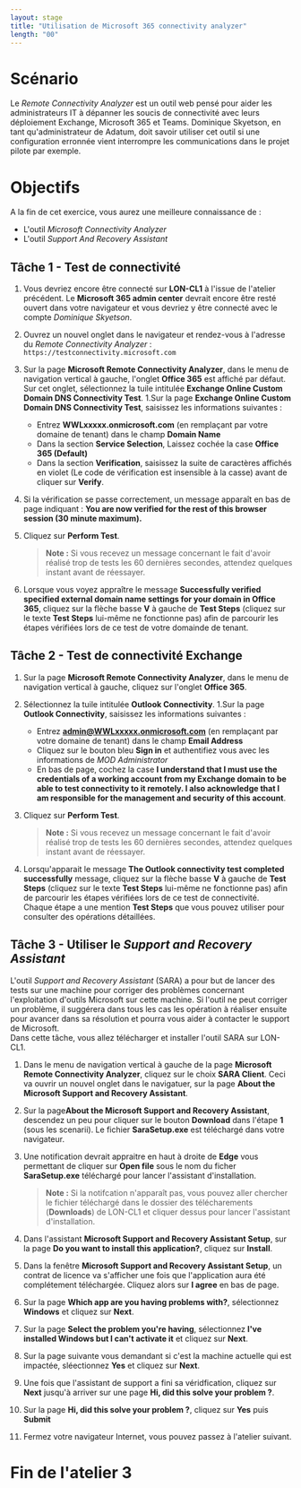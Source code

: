 ```yaml
---
layout: stage
title: "Utilisation de Microsoft 365 connectivity analyzer"
length: "00"
---
```

# Scénario
Le *Remote Connectivity Analyzer* est un outil web pensé pour aider les administrateurs IT à dépanner les soucis de connectivité avec leurs déploiement Exchange, Microsoft 365 et Teams. Dominique Skyetson, en tant qu'administrateur de Adatum, doit savoir utiliser cet outil si une configuration erronnée vient interrompre les communications dans le projet pilote par exemple.

# Objectifs
A la fin de cet exercice, vous aurez une meilleure connaissance de :
- L'outil *Microsoft Connectivity Analyzer*
- L'outil *Support And Recovery Assistant*

## Tâche 1 - Test de connectivité
1. Vous devriez encore être connecté sur **LON-CL1** à l'issue de l'atelier précédent. Le **Microsoft 365 admin center** devrait encore être resté ouvert dans votre navigateur et vous devriez y être connecté avec le compte *Dominique Skyetson*.
1. Ouvrez un nouvel onglet dans le navigateur et rendez-vous à l'adresse du *Remote Connectivity Analyzer* : ```https://testconnectivity.microsoft.com```

1. Sur la page **Microsoft Remote Connectivity Analyzer**, dans le menu de navigation vertical à gauche, l'onglet **Office 365** est affiché par défaut. Sur cet onglet, sélectionnez la tuile intitulée **Exchange Online Custom Domain DNS Connectivity Test**.
1.Sur la page **Exchange Online Custom Domain DNS Connectivity Test**, saisissez les informations suivantes :  
	- Entrez **WWLxxxxx.onmicrosoft.com** (en remplaçant par votre domaine de tenant) dans le champ **Domain Name**
	- Dans la section **Service Selection**, Laissez cochée la case **Office 365 (Default)**
	- Dans la section  **Verification**, saisissez la suite de caractères affichés en violet (Le code de vérification est insensible à la casse) avant de cliquer sur **Verify**.
1. Si la vérification se passe correctement, un message apparaît en bas de page indiquant : **You are now verified for the rest of this browser session (30 minute maximum).**
1. Cliquez sur **Perform Test**.
	>**Note :** Si vous recevez un message concernant le fait d'avoir réalisé trop de tests les 60 dernières secondes, attendez quelques instant avant de réessayer.

1. Lorsque vous voyez appraître le message **Successfully verified specified external domain name settings for your domain in Office 365**, cliquez sur la flèche basse **V** à gauche de **Test Steps** (cliquez sur le texte **Test Steps** lui-même ne fonctionne pas) afin de parcourir les étapes vérifiées lors de ce test de votre domainde de tenant.

## Tâche 2 - Test de connectivité Exchange
1. Sur la page **Microsoft Remote Connectivity Analyzer**, dans le menu de navigation vertical à gauche, cliquez sur l'onglet **Office 365**.
1. Sélectionnez la tuile intitulée **Outlook Connectivity**.
1.Sur la page **Outlook Connectivity**, saisissez les informations suivantes :  
	- Entrez **admin@WWLxxxxx.onmicrosoft.com** (en remplaçant par votre domaine de tenant) dans le champ **Email Address**
	- Cliquez sur le bouton bleu **Sign in** et authentifiez vous avec les informations de *MOD Administrator*
	- En bas de page, cochez la case **I understand that I must use the credentials of a working account from my Exchange domain to be able to test connectivity to it remotely. I also acknowledge that I am responsible for the management and security of this account**.
1. Cliquez sur **Perform Test**.
	>**Note :** Si vous recevez un message concernant le fait d'avoir réalisé trop de tests les 60 dernières secondes, attendez quelques instant avant de réessayer.

1. Lorsqu'apparait le message **The Outlook connectivity test completed successfully** message, cliquez sur la flèche basse **V** à gauche de **Test Steps** (cliquez sur le texte **Test Steps** lui-même ne fonctionne pas) afin de parcourir les étapes vérifiées lors de ce test de connectivité.  
Chaque étape a une mention **Test Steps** que vous pouvez utiliser pour consulter des opérations détaillées. 

## Tâche 3 - Utiliser le *Support and Recovery Assistant*
L'outil *Support and Recovery Assistant* (SARA) a pour but de lancer des tests sur une machine pour corriger des problèmes concernant l'exploitation d'outils Microsoft sur cette machine. Si l'outil ne peut corriger un problème, il suggérera dans tous les cas les opération à réaliser ensuite pour avancer dans sa résolution et pourra vous aider à contacter le support de Microsoft.  
Dans cette tâche, vous allez télécharger et installer l'outil SARA sur LON-CL1.
1. Dans le menu de navigation vertical à gauche de la page **Microsoft Remote Connectivity Analyzer**, cliquez sur le choix **SARA Client**. Ceci va ouvrir un nouvel onglet dans le navigatuer, sur la page **About the Microsoft Support and Recovery Assistant**.
1. Sur la page**About the Microsoft Support and Recovery Assistant**, descendez un peu pour cliquer sur le bouton **Download** dans l'étape **1** (sous les scenarii). Le fichier **SaraSetup.exe** est téléchargé dans votre navigateur.
1. Une notification devrait appraitre en haut à droite de **Edge** vous permettant de cliquer sur **Open file** sous le nom du ficher **SaraSetup.exe** téléchargé pour lancer l'assistant d'installation.
	>**Note :** Si la notifcation n'apparaît pas, vous pouvez aller chercher le fichier téléchargé dans le dossier des télécharements (**Downloads**) de LON-CL1 et cliquer dessus pour lancer l'assistant d'installation.

1. Dans l'assistant **Microsoft Support and Recovery Assistant Setup**, sur la page **Do you want to install this application?**, cliquez sur **Install**.
1. Dans la fenêtre **Microsoft Support and Recovery Assistant Setup**, un contrat de licence va s'afficher une fois que l'application aura été complétement téléchargée. Cliquez alors sur **I agree** en bas de page.
1. Sur la page **Which app are you having problems with?**, sélectionnez **Windows** et cliquez sur **Next**.
1. Sur la page **Select the problem you're having**, sélectionnez **I've installed Windows but I can't activate it** et cliquez sur **Next**.
1. Sur la page suivante vous demandant si c'est la machine actuelle qui est impactée, sléectionnez **Yes** et cliquez sur **Next**.
1. Une fois que l'assistant de support a fini sa véridfication, cliquez sur **Next** jusqu'à arriver sur une page **Hi, did this solve your problem ?**.
1. Sur la page **Hi, did this solve your problem ?**, cliquez sur **Yes** puis **Submit**
1. Fermez votre navigateur Internet, vous pouvez passez à l'atelier suivant.
# Fin de l'atelier 3